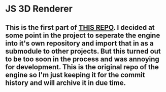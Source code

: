 # JS 3D Renderer

## This is the first part of [THIS REPO](https://github.com/joshmurr/js_3d_engine). I decided at some point in the project to seperate the engine into it's own repository and import that in as a submodule to other projects. But this turned out to be too soon in the process and was annoying for development. This is the original repo of the engine so I'm just keeping it for the commit history and will archive it in due time.
